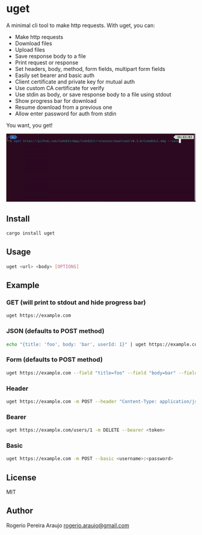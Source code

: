 # uget

A minimal cli tool to make http requests.
With uget, you can:

* Make http requests
* Download files
* Upload files
* Save response body to a file
* Print request or response
* Set headers, body, method, form fields, multipart form fields
* Easily set bearer and basic auth
* Client certificate and private key for mutual auth
* Use custom CA certificate for verify
* Use stdin as body, or save response body to a file using stdout
* Show progress bar for download
* Resume download from a previous one
* Allow enter password for auth from stdin

You want, you get!

![uget](uget.gif)


## Install

```sh
cargo install uget
```

## Usage

```sh
uget <url> <body> [OPTIONS]
```

## Example

### GET (will print to stdout and hide progress bar)
```sh
uget https://example.com
```

### JSON (defaults to POST method)
```sh
echo "{title: 'foo', body: 'bar', userId: 1}" | uget https://example.com
```

### Form (defaults to POST method)
```sh
uget https://example.com --field "title=foo" --field "body=bar" --field "userId=1"
```

### Header
```sh
uget https://example.com -m POST --header "Content-Type: application/json" "{ title: 'foo', body: 'bar', userId: 1 }"
```

### Bearer
```sh
uget https://example.com/users/1 -m DELETE --bearer <token>
```

### Basic
```sh
uget https://example.com -m POST --basic <username>:<password>
```

## License

MIT

## Author

Rogerio Pereira Araujo <rogerio.araujo@gmail.com>
